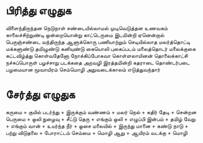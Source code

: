 # பிரித்து எழுதுக


விளைந்திருந்தன 
நெடுநாள் 
சண்டையில்லாமல் 
முடிவெடுத்தன 
உணவகம் 
காலைச்சிற்றுண்டி 
ஒன்றையொன்று 
காட்டெருமை 
இடமின்றி 
ஏனென்றால் 
பெருஞ்சண்டை 
வந்திருந்த 
ஆளுக்கொரு 
பணியாற்றும் 
செடியில்லாத 
மலர்த்தொட்டி 
மக்களுண்டு 
தமிழுண்டு 
கனியுண்டு 
கையொலி 
புகைப்படம் 
மலைத்தொடர் 
மலைக்குகை
கட்டவிழ்த்து 
கொள்வதேனோ 
நோக்கிப்போகவா 
கொள்ளலாயினன் 
தொலைக்காட்சி 
நச்சுப்பொருள் 
பழச்சாறு 
படக்கதை 
அறவழி 
இரத்தமின்றி 
கதராடை 
தொண்டர்படை 
பழமையான 
மூவாயிரம் 
செம்மொழி 
அறுவடைக்காலம் 
எடுத்துவந்தார்

# சேர்த்து எழுதுக

கருமை + குயில் 
படர்ந்து + இருக்கும் 
வண்ணம் + மலர் 
நெல் + கதிர் 
தேடி + சென்றன 
பெருமை + ஒலி 
நுழைவு + சீட்டு 
தெரு + எங்கும் 
ஒலி + எழுப்பி 
இன்பம் + தமிழ் 
வேறு  + எங்கும் 
வான்  + உயர்ந்த 
நீர் + ஓசை 
மலையில் + இருந்து 
மானை + கண்டு 
நாடு + பற்று 
விடுதலை + போராட்டம் 
செம்மை + மொழி 
ஆறு + ஆயிரம் 
வடக்கு + மொழி
